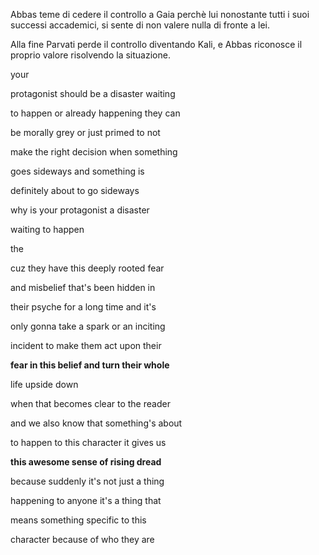 Abbas teme di cedere il controllo a Gaia perchè lui nonostante tutti i suoi successi accademici, si sente di non valere nulla di fronte a lei.

Alla fine Parvati perde il controllo diventando Kali, e Abbas riconosce il proprio valore risolvendo la situazione.

your

protagonist should be a disaster waiting

to happen or already happening they can

be morally grey or just primed to not

make the right decision when something

goes sideways and something is

definitely about to go sideways

why is your protagonist a disaster

waiting to happen

the

cuz they have this deeply rooted fear

and misbelief that's been hidden in

their psyche for a long time and it's

only gonna take a spark or an inciting

incident to make them act upon their

**fear in this belief and turn their whole**

life upside down

when that becomes clear to the reader

and we also know that something's about

to happen to this character it gives us

**this awesome sense of rising dread**

because suddenly it's not just a thing

happening to anyone it's a thing that

means something specific to this

character because of who they are